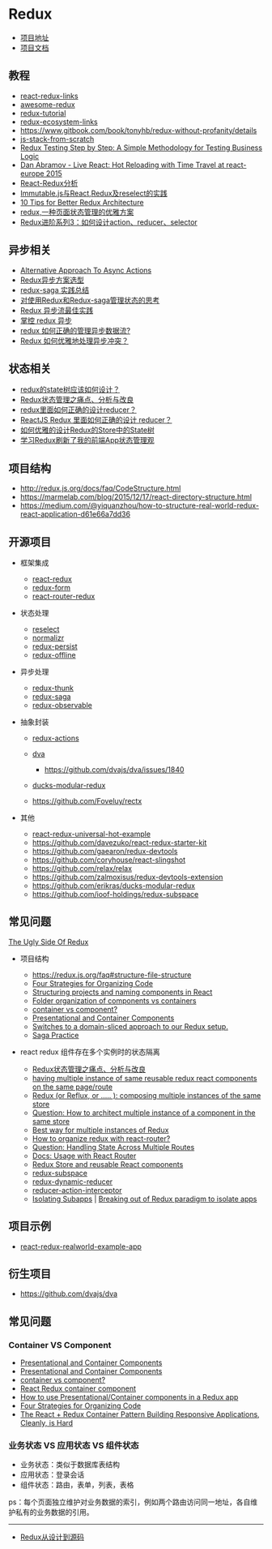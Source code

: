 Redux
========

- [项目地址](https://github.com/reactjs/redux)
- [项目文档](https://redux.js.org/)

## 教程

- [react-redux-links](https://github.com/markerikson/react-redux-links)
- [awesome-redux](https://github.com/xgrommx/awesome-redux)
- [redux-tutorial](https://github.com/happypoulp/redux-tutorial)
- [redux-ecosystem-links](https://github.com/markerikson/)
- https://www.gitbook.com/book/tonyhb/redux-without-profanity/details
- [js-stack-from-scratch](https://github.com/verekia/js-stack-from-scratch)
- [Redux Testing Step by Step: A Simple Methodology for Testing Business Logic](https://hackernoon.com/redux-testing-step-by-step-a-simple-methodology-for-testing-business-logic-8901670756ce)
- [Dan Abramov - Live React: Hot Reloading with Time Travel at react-europe 2015](https://www.youtube.com/watch?v=xsSnOQynTHs)
- [React-Redux分析](http://blog.codingplayboy.com/2017/09/25/react-redux/)
- [Immutable.js与React,Redux及reselect的实践](http://blog.codingplayboy.com/2017/09/14/immutable-react-redux/)
- [10 Tips for Better Redux Architecture](https://medium.com/javascript-scene/10-tips-for-better-redux-architecture-69250425af44)
- [redux,一种页面状态管理的优雅方案](https://foio.github.io/redux-state-manage/)
- [Redux进阶系列3：如何设计action、reducer、selector](http://www.jianshu.com/p/7de6ccb7b76d)

## 异步相关

- [Alternative Approach To Async Actions ](https://github.com/reactjs/redux/issues/1182)
- [Redux异步方案选型](https://zhuanlan.zhihu.com/p/24337401)
- [redux-saga 实践总结](https://zhuanlan.zhihu.com/p/23012870)
- [对使用Redux和Redux-saga管理状态的思考](https://zhuanlan.zhihu.com/p/30034732)
- [Redux 异步流最佳实践](https://zhuanlan.zhihu.com/p/30735826)
- [掌控 redux 异步](https://zhuanlan.zhihu.com/p/21398212)
- [redux 如何正确的管理异步数据流?](https://www.zhihu.com/question/39456161)
- [Redux 如何优雅地处理异步冲突？](https://www.zhihu.com/question/51944726)

## 状态相关

- [redux的state树应该如何设计？](https://www.zhihu.com/question/50888321)
- [Redux状态管理之痛点、分析与改良](https://segmentfault.com/a/1190000009540007s)
- [redux里面如何正确的设计reducer？](https://cnodejs.org/topic/5718a0c23bf746cd50352ba4)
- [ReactJS Redux 里面如何正确的设计 reducer？](https://ruby-china.org/topics/29810)
- [如何优雅的设计Redux的Store中的State树](http://www.cnblogs.com/geoffgu/p/6273956.html)
- [学习Redux刷新了我的前端App状态管理观](https://segmentfault.com/a/1190000007397551)

## 项目结构
- http://redux.js.org/docs/faq/CodeStructure.html
- https://marmelab.com/blog/2015/12/17/react-directory-structure.html
- https://medium.com/@yiquanzhou/how-to-structure-real-world-redux-react-application-d61e66a7dd36

## 开源项目

- 框架集成

    - [react-redux](https://github.com/reactjs/react-redux)
    - [redux-form](https://github.com/erikras/redux-form)
    - [react-router-redux](https://github.com/reactjs/react-router-redux)

- 状态处理

    - [reselect](https://github.com/reactjs/reselect)
    - [normalizr](https://github.com/paularmstrong/normalizr)
    - [redux-persist](https://github.com/rt2zz/redux-persist)
    - [redux-offline](https://github.com/redux-offline/redux-offline)

- 异步处理

    - [redux-thunk](https://github.com/gaearon/redux-thunk)
    - [redux-saga](https://github.com/redux-saga/redux-saga)
    - [redux-observable](https://github.com/redux-observable/redux-observable)

- 抽象封装

    - [redux-actions](https://github.com/reduxactions/redux-actions)
    - [dva](https://github.com/dvajs/dva)

        - https://github.com/dvajs/dva/issues/1840

    - [ducks-modular-redux](https://github.com/erikras/ducks-modular-redux)
    - https://github.com/Foveluy/rectx

- 其他

    - [react-redux-universal-hot-example](https://github.com/erikras/react-redux-universal-hot-example)
    - https://github.com/davezuko/react-redux-starter-kit
    - https://github.com/gaearon/redux-devtools
    - https://github.com/coryhouse/react-slingshot
    - https://github.com/relax/relax
    - https://github.com/zalmoxisus/redux-devtools-extension
    - https://github.com/erikras/ducks-modular-redux
    - https://github.com/ioof-holdings/redux-subspace

## 常见问题

[The Ugly Side Of Redux](https://codeburst.io/the-ugly-side-of-redux-6591fde68200)

- 项目结构

    - https://redux.js.org/faq#structure-file-structure
    - [Four Strategies for Organizing Code](https://medium.com/@msandin/strategies-for-organizing-code-2c9d690b6f33)
    - [Structuring projects and naming components in React](https://hackernoon.com/structuring-projects-and-naming-components-in-react-1261b6e18d76)
    - [Folder organization of components vs containers](https://github.com/reduxjs/redux/issues/1618)
    - [container vs component? ](https://github.com/reduxjs/redux/issues/756)
    - [Presentational and Container Components](https://medium.com/@dan_abramov/smart-and-dumb-components-7ca2f9a7c7d0)
    - [Switches to a domain-sliced approach to our Redux setup.](https://github.com/infinitered/ignite/pull/356)
    - [Saga Practice](https://github.com/infinitered/ignite/issues/158)

- react redux 组件存在多个实例时的状态隔离

    - [Redux状态管理之痛点、分析与改良](https://segmentfault.com/a/1190000009540007?from=timeline&isappinstalled=1)
    - [having multiple instance of same reusable redux react components on the same page/route](https://stackoverflow.com/questions/42906358/having-multiple-instance-of-same-reusable-redux-react-components-on-the-same-pag)
    - [Redux (or Reflux, or ..... ): composing multiple instances of the same store](https://www.reddit.com/r/reactjs/comments/3v9tsv/redux_or_reflux_or_composing_multiple_instances/)
    - [Question: How to architect multiple instance of a component in the same store ](https://github.com/reduxjs/redux/issues/659)
    - [Best way for multiple instances of Redux](https://spectrum.chat/thread/c54f2a21-10bb-491d-9a95-86496a11c13d)
    - [How to organize redux with react-router?](https://github.com/reduxjs/redux/issues/915)
    - [Question: Handling State Across Multiple Routes ](https://github.com/reduxjs/redux/issues/1235)
    - [Docs: Usage with React Router](https://github.com/reduxjs/redux/issues/637)
    - [Redux Store and reusable React components](https://www.nine.com.au/tech/2017/07/13/09/40/redux-namespaces)
    - [redux-subspace](https://github.com/ioof-holdings/redux-subspace)
    - [redux-dynamic-reducer](https://github.com/ioof-holdings/redux-dynamic-reducer)
    - [reducer-action-interceptor](https://github.com/jony89/reducer-action-interceptor)
    - [Isolating Subapps](https://redux.js.org/recipes/isolatingsubapps) | [Breaking out of Redux paradigm to isolate apps](https://gist.github.com/gaearon/eeee2f619620ab7b55673a4ee2bf8400)

## 项目示例

- [react-redux-realworld-example-app](https://github.com/gothinkster/react-redux-realworld-example-app)

## 衍生项目

- https://github.com/dvajs/dva

## 常见问题
### Container VS Component

- [Presentational and Container Components](https://medium.com/@dan_abramov/smart-and-dumb-components-7ca2f9a7c7d0)
- [Presentational and Container Components](https://redux.js.org/docs/basics/UsageWithReact.html#presentational-and-container-components)
- [container vs component?](https://github.com/reactjs/redux/issues/756)
- [React Redux container component](https://stackoverflow.com/questions/42290287/react-redux-container-component)
- [How to use Presentational/Container components in a Redux app](https://github.com/reactjs/redux/issues/756)
- [Four Strategies for Organizing Code](https://github.com/reactjs/redux/issues/419)
- [The React + Redux Container Pattern Building Responsive Applications, Cleanly, is Hard](http://www.thegreatcodeadventure.com/the-react-plus-redux-container-pattern/)


### 业务状态 VS 应用状态 VS 组件状态

- 业务状态：类似于数据库表结构
- 应用状态：登录会话
- 组件状态：路由，表单，列表，表格

ps：每个页面独立维护对业务数据的索引，例如两个路由访问同一地址，各自维护私有的业务数据的引用。

---

- [Redux从设计到源码](https://www.jianshu.com/p/2f67fa85dd84)
